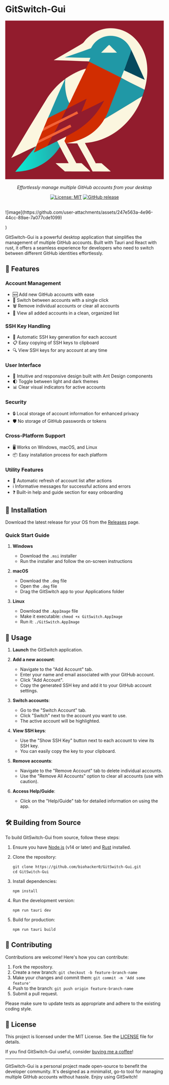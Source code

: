 # GitSwitch-Gui

<div align="center">

![GitSwitch Logo](https://raw.githubusercontent.com/biohacker0/GitSwitch-Gui/main/src-tauri/icons/icon.png)

_Effortlessly manage multiple GitHub accounts from your desktop_

[![License: MIT](https://img.shields.io/badge/License-MIT-yellow.svg)](https://opensource.org/licenses/MIT)
[![GitHub release](https://img.shields.io/github/release/biohacker0/GitSwitch-Gui.svg)](https://github.com/biohacker0/GitSwitch-Gui/releases/)

</div>

<br>

<div>
   ![image](https://github.com/user-attachments/assets/247e563a-4e96-44cc-89ae-7a077cde1099)

)
</div>

GitSwitch-Gui is a powerful desktop application that simplifies the management of multiple GitHub accounts. Built with Tauri and React with rust, it offers a seamless experience for developers who need to switch between different GitHub identities effortlessly.

## 🌟 Features

### Account Management

- 🆕 Add new GitHub accounts with ease
- 🔄 Switch between accounts with a single click
- 🗑️ Remove individual accounts or clear all accounts
- 👀 View all added accounts in a clean, organized list

### SSH Key Handling

- 🔑 Automatic SSH key generation for each account
- 📋 Easy copying of SSH keys to clipboard
- 🔍 View SSH keys for any account at any time

### User Interface

- 🎨 Intuitive and responsive design built with Ant Design components
- 🌓 Toggle between light and dark themes
- 📊 Clear visual indicators for active accounts

### Security

- 🔒 Local storage of account information for enhanced privacy
- 🛡️ No storage of GitHub passwords or tokens

### Cross-Platform Support

- 🖥️ Works on Windows, macOS, and Linux
- 📦 Easy installation process for each platform

### Utility Features

- 🔄 Automatic refresh of account list after actions
- ℹ️ Informative messages for successful actions and errors
- ❓ Built-in help and guide section for easy onboarding

## 🚀 Installation

Download the latest release for your OS from the [Releases](https://github.com/biohacker0/GitSwitch-Gui/releases) page.

### Quick Start Guide

1. **Windows**

   - Download the `.msi` installer
   - Run the installer and follow the on-screen instructions

2. **macOS**

   - Download the `.dmg` file
   - Open the `.dmg` file
   - Drag the GitSwitch app to your Applications folder

3. **Linux**
   - Download the `.AppImage` file
   - Make it executable: `chmod +x GitSwitch.AppImage`
   - Run it: `./GitSwitch.AppImage`

## 🎯 Usage

1. **Launch** the GitSwitch application.

2. **Add a new account**:

   - Navigate to the "Add Account" tab.
   - Enter your name and email associated with your GitHub account.
   - Click "Add Account".
   - Copy the generated SSH key and add it to your GitHub account settings.

3. **Switch accounts**:

   - Go to the "Switch Account" tab.
   - Click "Switch" next to the account you want to use.
   - The active account will be highlighted.

4. **View SSH keys**:

   - Use the "Show SSH Key" button next to each account to view its SSH key.
   - You can easily copy the key to your clipboard.

5. **Remove accounts**:

   - Navigate to the "Remove Account" tab to delete individual accounts.
   - Use the "Remove All Accounts" option to clear all accounts (use with caution).

6. **Access Help/Guide**:
   - Click on the "Help/Guide" tab for detailed information on using the app.

## 🛠️ Building from Source

To build GitSwitch-Gui from source, follow these steps:

1. Ensure you have [Node.js](https://nodejs.org/) (v14 or later) and [Rust](https://www.rust-lang.org/tools/install) installed.

2. Clone the repository:

   ```
   git clone https://github.com/biohacker0/GitSwitch-Gui.git
   cd GitSwitch-Gui
   ```

3. Install dependencies:

   ```
   npm install
   ```

4. Run the development version:

   ```
   npm run tauri dev
   ```

5. Build for production:
   ```
   npm run tauri build
   ```

## 🤝 Contributing

Contributions are welcome! Here's how you can contribute:

1. Fork the repository.
2. Create a new branch: `git checkout -b feature-branch-name`
3. Make your changes and commit them: `git commit -m 'Add some feature'`
4. Push to the branch: `git push origin feature-branch-name`
5. Submit a pull request.

Please make sure to update tests as appropriate and adhere to the existing coding style.

## 📄 License

This project is licensed under the MIT License. See the [LICENSE](LICENSE) file for details.

If you find GitSwitch-Gui useful, consider [buying me a coffee](https://buymeacoffee.com/biohacker0)!

---

GitSwitch-Gui is a personal project made open-source to benefit the developer community. It's designed as a minimalist, go-to tool for managing multiple GitHub accounts without hassle. Enjoy using GitSwitch!
